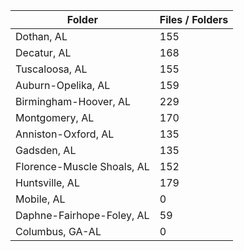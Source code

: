 | Folder                     |   Files / Folders |
|----------------------------|-------------------|
| Dothan, AL                 |               155 |
| Decatur, AL                |               168 |
| Tuscaloosa, AL             |               155 |
| Auburn-Opelika, AL         |               159 |
| Birmingham-Hoover, AL      |               229 |
| Montgomery, AL             |               170 |
| Anniston-Oxford, AL        |               135 |
| Gadsden, AL                |               135 |
| Florence-Muscle Shoals, AL |               152 |
| Huntsville, AL             |               179 |
| Mobile, AL                 |                 0 |
| Daphne-Fairhope-Foley, AL  |                59 |
| Columbus, GA-AL            |                 0 |